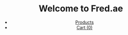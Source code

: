 <!DOCTYPE html>
<html lang="en">
<head>
    <meta charset="UTF-8">
    <meta name="viewport" content="width=device-width, initial-scale=1.0">
    <link rel="stylesheet" href="styles.css">
</head>
<body>
    <header>
        <h1>Welcome to Fred.ae</h1>
        <nav>
            <ul>
                <li><a href="#products">Products</a></li>
                <li><a href="#cart">Cart (<span id="cart-count">0</span>)</a></li>
            </ul>
        </nav>
    </header>

